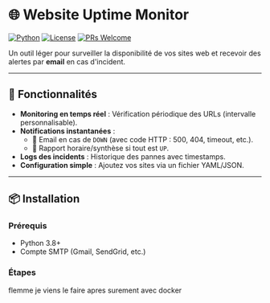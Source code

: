 # 🌐 Website Uptime Monitor  

[![Python](https://img.shields.io/badge/Python-3.8%2B-blue)](https://www.python.org/)
[![License](https://img.shields.io/badge/License-MIT-green)](LICENSE)
[![PRs Welcome](https://img.shields.io/badge/PRs-welcome-brightgreen)]()

Un outil léger pour surveiller la disponibilité de vos sites web et recevoir des alertes par **email** en cas d'incident.  

---

## 🚀 Fonctionnalités  

- **Monitoring en temps réel** : Vérification périodique des URLs (intervalle personnalisable).  
- **Notifications instantanées** :  
  - 📧 Email en cas de `DOWN` (avec code HTTP : 500, 404, timeout, etc.).  
  - 📅 Rapport horaire/synthèse si tout est `UP`.  
- **Logs des incidents** : Historique des pannes avec timestamps.  
- **Configuration simple** : Ajoutez vos sites via un fichier YAML/JSON.  

---

## 📦 Installation  

### Prérequis  
- Python 3.8+  
- Compte SMTP (Gmail, SendGrid, etc.)  

### Étapes  
flemme je viens le faire apres surement avec docker 

